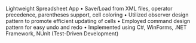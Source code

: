Lightweight Spreadsheet App
• Save/Load from XML files, operator precedence, parentheses support, cell coloring 
• Utilized observer design pattern to promote efficient updating of cells 
• Employed command design pattern for easy undo and redo 
• Implemented using C#, WinForms, .NET Framework, NUnit (Test-Driven Development)
